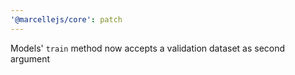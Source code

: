 ```yaml
---
'@marcellejs/core': patch
---
```


Models' `train` method now accepts a validation dataset as second argument
